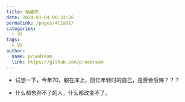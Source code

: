```yaml
---
title: 抽醒你
date: 2024-01-04 00:33:26
permalink: /pages/4c2a91/
categories:
  - 训
tags:
  - 训
author: 
  name: pruedream
  link: https://github.com/pruedream
---
```


- 试想一下，今年70，躺在床上，回忆年轻时的自己，是否会后悔？？？

- 什么都舍弃不了的人，什么都改变不了。

  

